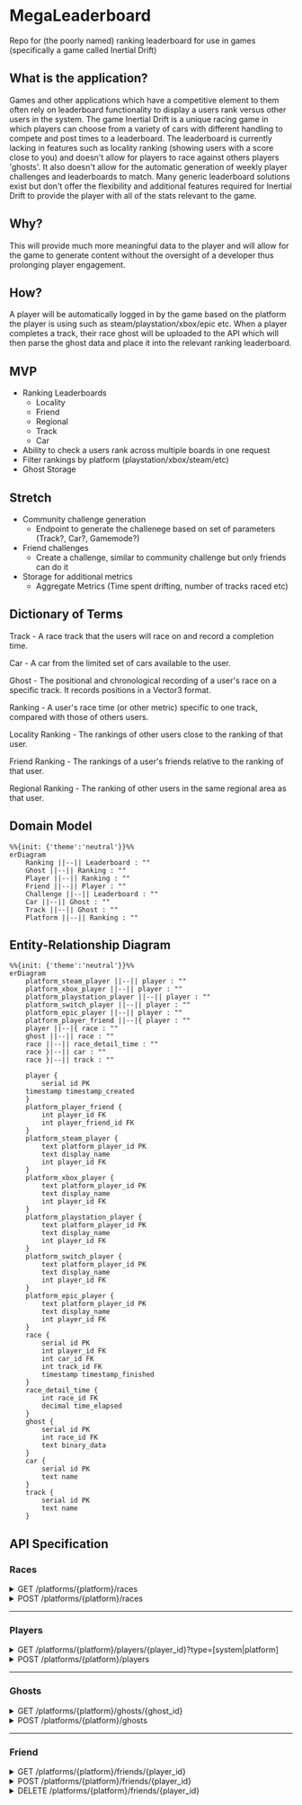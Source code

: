# MegaLeaderboard

Repo for (the poorly named) ranking leaderboard for use in games (specifically a game called Inertial Drift)

## What is the application?

Games and other applications which have a competitive element to them often rely on leaderboard functionality to display a users rank versus other users in the system.
The game Inertial Drift is a unique racing game in which players can choose from a variety of cars with different handling to compete and post times to a leaderboard.
The leaderboard is currently lacking in features such as locality ranking (showing users with a score close to you) and doesn't allow for players to race against others players 'ghosts'.
It also doesn't allow for the automatic generation of weekly player challenges and leaderboards to match.
Many generic leaderboard solutions exist but don't offer the flexibility and additional features required for Inertial Drift to provide the player with all of the stats relevant to the game.
 
## Why?

This will provide much more meaningful data to the player and will allow for the game to generate content without the oversight of a developer thus prolonging player engagement.

## How?

A player will be automatically logged in by the game based on the platform the player is using such as steam/playstation/xbox/epic etc.
When a player completes a track, their race ghost will be uploaded to the API which will then parse the ghost data and place it into the relevant ranking leaderboard.

## MVP

- Ranking Leaderboards
  - Locality
  - Friend
  - Regional
  - Track
  - Car
- Ability to check a users rank across multiple boards in one request
- Filter rankings by platform (playstation/xbox/steam/etc)
- Ghost Storage

## Stretch

- Community challenge generation
	- Endpoint to generate the challenege based on set of parameters (Track?, Car?, Gamemode?)
- Friend challenges
	- Create a challenge, similar to community challenge but only friends can do it
- Storage for additional metrics
  - Aggregate Metrics (Time spent drifting, number of tracks raced etc)
  
## Dictionary of Terms
Track - A race track that the users will race on and record a completion time.

Car - A car from the limited set of cars available to the user.

Ghost - The positional and chronological recording of a user's race on a specific track. It records positions in a Vector3 format.

Ranking - A user's race time (or other metric) specific to one track, compared with those of others users.

Locality Ranking - The rankings of other users close to the ranking of that user.

Friend Ranking - The rankings of a user's friends relative to the ranking of that user.

Regional Ranking - The ranking of other users in the same regional area as that user.
  
## Domain Model
``` mermaid
%%{init: {'theme':'neutral'}}%%
erDiagram
    Ranking ||--|| Leaderboard : ""
    Ghost ||--|| Ranking : ""
    Player ||--|| Ranking : ""
    Friend ||--|| Player : ""
    Challenge ||--|| Leaderboard : ""
    Car ||--|| Ghost : ""
    Track ||--|| Ghost : ""
    Platform ||--|| Ranking : ""

```

## Entity-Relationship Diagram
``` mermaid
%%{init: {'theme':'neutral'}}%%
erDiagram
    platform_steam_player ||--|| player : ""
    platform_xbox_player ||--|| player : ""
    platform_playstation_player ||--|| player : ""
    platform_switch_player ||--|| player : ""
    platform_epic_player ||--|| player : ""
    platform_player_friend ||--|{ player : ""
    player ||--|{ race : ""
    ghost ||--|| race : ""
    race ||--|| race_detail_time : ""
    race }|--|| car : ""
    race }|--|| track : ""

    player {
        serial id PK
	timestamp timestamp_created
    }
    platform_player_friend {
        int player_id FK
        int player_friend_id FK
    }
    platform_steam_player {
        text platform_player_id PK
        text display_name
	    int player_id FK
    }
    platform_xbox_player {
        text platform_player_id PK
        text display_name
	    int player_id FK
    }
    platform_playstation_player {
        text platform_player_id PK
        text display_name
	    int player_id FK
    }
    platform_switch_player {
        text platform_player_id PK
        text display_name
	    int player_id FK
    }
    platform_epic_player {
        text platform_player_id PK
        text display_name
	    int player_id FK
    }
    race {
        serial id PK
        int player_id FK
        int car_id FK
        int track_id FK
        timestamp timestamp_finished
    }
    race_detail_time {
        int race_id FK
        decimal time_elapsed
    }
    ghost {
        serial id PK
        int race_id FK
        text binary_data
    }
    car {
        serial id PK
        text name
    }
    track {
        serial id PK
        text name
    }
```

## API Specification

### Races
<details><summary>GET /platforms/{platform}/races</summary>
<p>

Parameters:
- track={track_id}
- car={car_id}
	
Return a list of the races for the a platform (order by time_elapsed) given a car_id and track_id

Response `200 OK`

```json
[
  {
    "id": 1,
    "time_elapsed": 60.5,
	"ghost_id": 1,
    "track": {
      "id": "1",
	  "name": "track1"
    },
    "car": {
      "id": "1",
	  "name": "car1"
    },
    "player": {
    	"id": "1",
	  "platform_player_id": ABCDXYZ123,
	  "display_name": "Player123"
    }
  }
]
```

</p>
</details>

<details><summary>POST /platforms/{platform}/races</summary>
<p>
	
Create a new race with the following attributes.

Request
```json
{
  "player_id": "1",
  "track_id": "1",
  "car_id": "1",
  "elapsed_time": 60.5,
  "ghost_data": ""
}
```
	
Response `201 Created`

</p>
</details>

---

### Players

<details><summary>GET /platforms/{platform}/players/{player_id}?type=[system|platform]</summary>
<p>
	
Get the details of a player specified by their id
	
Response `200 OK`
	
```json
{
  "id": 1,
  "platform_player_id": ABCDXYZ123,
  "display_name": "Player123"
}
```
	
</p>
</details>

<details><summary>POST /platforms/{platform}/players</summary>
<p>
	
Create a new player with the following attributes

Request
```json
{
  "platform_player_id": ABCDXYZ123,
  "display_name": "Player123"
}
```

Response `201 Created`

</p>
</details>

---

### Ghosts

<details><summary>GET /platforms/{platform}/ghosts/{ghost_id}</summary>
<p>

Get the details of a ghost by id
	
Response `200 OK`
	
```json
{
  "id": 1,
  "race_id": 1,
  "binary_data": "123456789"
}
```

</p>
</details>

<details><summary>POST /platforms/{platform}/ghosts</summary>
<p>
	
Create a new ghost with the following attributes.

Request
```json
[
  {
    "race_id": 1,
    "binary_data": "123456789"
  }
]
```

Response `201 Created`

</p>
</details>

---

### Friend

<details><summary>GET /platforms/{platform}/friends/{player_id}</summary>
<p>

Get the friends of a player specified by player_id
	
Response `200 OK`
	
```json
[
  {
    "id": 1,
    "platform_player_id": ABCDXYZ123,
    "display_name": "Player123"
  },
    {
    "id": 2,
    "platform_player_id": ABCDXYZ678,
    "display_name": "Player678"
  }
]
```

</p>
</details>

<details><summary>POST /platforms/{platform}/friends/{player_id}</summary>
<p>
	
Associate a player with other players as friends specified by player_id

Request
```json
[
  {
    "player_friend_id": 2
  },
  {
    "player_friend_id": 3
  }
]
```

Response `201 Created`

</p>
</details>

<details><summary>DELETE /platforms/{platform}/friends/{player_id}</summary>
<p>
	
Delete players associated with a player as friends specified by player_id

Request
```json
[
  {
    "player_friend_id": 2
  },
  {
    "player_friend_id": 3
  }
]
```

Response `201 Created`

</p>
</details>
